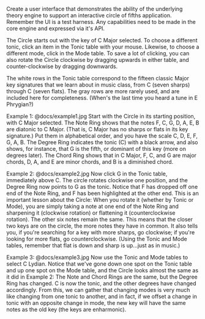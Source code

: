 Create a user interface that demonstrates the ability of the underlying theory engine to support an interactive circle of fifths application.  Remember the UI is a test harness.  Any capabilities need to be made in the core engine and expressed via it's API.

The Circle starts out with the key of C Major selected. To choose a different tonic, click an item in the Tonic table with your mouse. Likewise, to choose a different mode, click in the Mode table. To save a lot of clicking, you can also rotate the Circle clockwise by dragging upwards in either table, and counter-clockwise by dragging downwards.

The white rows in the Tonic table correspond to the fifteen classic Major key signatures that we learn about in music class, from C (seven sharps) through C (seven flats). The gray rows are more rarely used, and are included here for completeness. (When's the last time you heard a tune in E Phrygian?)

Example 1:  @docs/example1.jpg Start with the Circle in its starting position, with C Major selected. The Note Ring shows that the notes F, C, G, D, A, E, B are diatonic to C Major. (That is, C Major has no sharps or flats in its key signature.) Put them in alphabetical order, and you have the scale C, D, E, F, G, A, B. The Degree Ring indicates the tonic (C) with a black arrow, and also shows, for instance, that G is the fifth, or dominant of this key (more on degrees later). The Chord Ring shows that in C Major, F, C, and G are major chords, D, A, and E are minor chords, and B is a diminished chord.

Example 2: @docs/example2.jpg  Now click G in the Tonic table, immediately above C. The circle rotates clockwise one position, and the Degree Ring now points to G as the tonic. Notice that F has dropped off one end of the Note Ring, and F has been highlighted at the other end. This is an important lesson about the Circle: When you rotate it (whether by Tonic or Mode), you are simply taking a note at one end of the Note Ring and sharpening it (clockwise rotation) or flattening it (counterclockwise rotation). The other six notes remain the same. This means that the closer two keys are on the circle, the more notes they have in common. It also tells you, if you're searching for a key with more sharps, go clockwise; if you're looking for more flats, go counterclockwise. (Using the Tonic and Mode tables, remember that flat is down and sharp is up...just as in music.)

Example 3:  @docs/example3.jpg Now use the Tonic and Mode tables to select C Lydian. Notice that we've gone down one spot on the Tonic table and up one spot on the Mode table, and the Circle looks almost the same as it did in Example 2: The Note and Chord Rings are the same, but the Degree Ring has changed. C is now the tonic, and the other degrees have changed accordingly. From this, we can gather that changing modes is very much like changing from one tonic to another, and in fact, if we offset a change in tonic with an opposite change in mode, the new key will have the same notes as the old key (the keys are enharmonic).